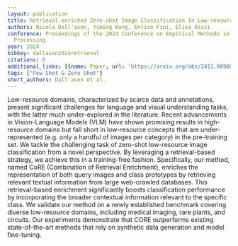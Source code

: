 ```yaml
---
layout: publication
title: Retrieval-enriched Zero-shot Image Classification In Low-resource Domains
authors: Nicola Dall'asen, Yiming Wang, Enrico Fini, Elisa Ricci
conference: Proceedings of the 2024 Conference on Empirical Methods in Natural Language
  Processing
year: 2024
bibkey: dallasen2024retrieval
citations: 0
additional_links: [{name: Paper, url: 'https://arxiv.org/abs/2411.00988'}]
tags: ["Few Shot & Zero Shot"]
short_authors: Dall'asen et al.
---
```

Low-resource domains, characterized by scarce data and annotations, present
significant challenges for language and visual understanding tasks, with the
latter much under-explored in the literature. Recent advancements in
Vision-Language Models (VLM) have shown promising results in high-resource
domains but fall short in low-resource concepts that are under-represented
(e.g. only a handful of images per category) in the pre-training set. We tackle
the challenging task of zero-shot low-resource image classification from a
novel perspective. By leveraging a retrieval-based strategy, we achieve this in
a training-free fashion. Specifically, our method, named CoRE (Combination of
Retrieval Enrichment), enriches the representation of both query images and
class prototypes by retrieving relevant textual information from large
web-crawled databases. This retrieval-based enrichment significantly boosts
classification performance by incorporating the broader contextual information
relevant to the specific class. We validate our method on a newly established
benchmark covering diverse low-resource domains, including medical imaging,
rare plants, and circuits. Our experiments demonstrate that CORE outperforms
existing state-of-the-art methods that rely on synthetic data generation and
model fine-tuning.